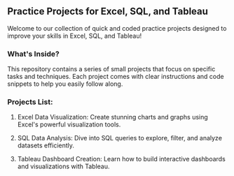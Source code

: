 ## Practice Projects for Excel, SQL, and Tableau

Welcome to our collection of quick and coded practice projects designed to improve your skills in Excel, SQL, and Tableau!

### What's Inside?

This repository contains a series of small projects that focus on specific tasks and techniques. Each project comes with clear instructions and code snippets to help you easily follow along.

### Projects List:

1. Excel Data Visualization: Create stunning charts and graphs using Excel's powerful visualization tools.

2. SQL Data Analysis: Dive into SQL queries to explore, filter, and analyze datasets efficiently.

3. Tableau Dashboard Creation: Learn how to build interactive dashboards and visualizations with Tableau.

